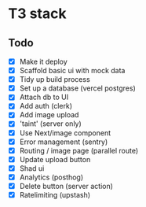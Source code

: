 # T3 stack 

## Todo

- [x] Make it deploy
- [x] Scaffold basic ui with mock data
- [x] Tidy up build process
- [x] Set up a database (vercel postgres)
- [x] Attach db to UI
- [x] Add auth (clerk)
- [x] Add image upload
- [x] 'taint' (server only)
- [x] Use Next/image component
- [x] Error management (sentry)
- [x] Routing / image page (parallel route)
- [x] Update upload button
- [x] Shad ui
- [x] Analytics (posthog)
- [x] Delete button (server action)
- [x] Ratelimiting (upstash)
